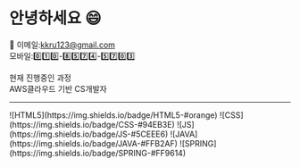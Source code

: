 # 안녕하세요 :smile:


:speech_balloon:
이메일:kkru123@gmail.com<br>
모바일::zero::one::zero:-:eight::five::seven::four:-:five::seven::zero::three:


현재 진행중인 과정 <br>
AWS클라우드 기반 CS개발자
<hr>
![HTML5](https://img.shields.io/badge/HTML5-#orange)
![CSS](https://img.shields.io/badge/CSS-#94EB3E)
![JS](https://img.shields.io/badge/JS-#5CEEE6)
![JAVA](https://img.shields.io/badge/JAVA-#FFB2AF)
![SPRING](https://img.shields.io/badge/SPRING-#FF9614)





<!--
**kkru123/kkru123** is a ✨ _special_ ✨ repository because its `README.md` (this file) appears on your GitHub profile.

Here are some ideas to get you started:

- 🔭 I’m currently working on ...
- 🌱 I’m currently learning ...
- 👯 I’m looking to collaborate on ...
- 🤔 I’m looking for help with ...
- 💬 Ask me about ...
- 📫 How to reach me: ...
- 😄 Pronouns: ...
- ⚡ Fun fact: ...
-->
